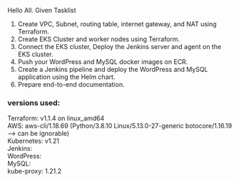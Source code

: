Hello All.
Given Tasklist
1. Create VPC, Subnet, routing table, internet gateway, and NAT using Terraform. 
2. Create EKS Cluster and worker nodes using Terraform. 
3. Connect the EKS cluster, Deploy the Jenkins server and agent on the EKS cluster. 
4. Push your WordPress and MySQL docker images on ECR. 
5. Create a Jenkins pipeline and deploy the WordPress and MySQL application using the Helm chart. 
6. Prepare end-to-end documentation.

### versions used: 
Terraform: v1.1.4 on linux_amd64  
AWS: aws-cli/1.18.69 (Python/3.8.10 Linux/5.13.0-27-generic botocore/1.16.19  --> can be ignorable)  
Kubernetes: v1.21  
Jenkins:  
WordPress:  
MySQL:  
kube-proxy: 1.21.2  
